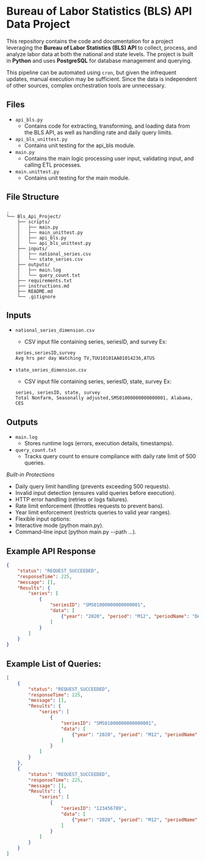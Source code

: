 # Bureau of Labor Statistics (BLS) API Data Project  

This repository contains the code and documentation for a project leveraging the **Bureau of Labor Statistics (BLS) API** to collect, process, and analyze labor data at both the national and state levels. The project is built in **Python** and uses **PostgreSQL** for database management and querying.

This pipeline can be automated using `cron`, but given the infrequent updates, manual execution may be sufficient. Since the data is independent of other sources, complex orchestration tools are unnecessary.

## Files  
- `api_bls.py`  
    - Contains code for extracting, transforming, and loading data
      from the BLS API, as well as handling rate and daily query limits.
- `api_bls_unittest.py`  
    - Contains unit testing for the api_bls module.
- `main.py`
    - Contains the main logic processing user input, validating input,
      and calling ETL processes.
- `main.unittest.py`
    - Contains unit testing for the main module.

## File Structure
```
.
└── Bls_Api_Project/
    ├── scripts/
    │   ├── main.py
    │   ├── main_unittest.py
    │   ├── api_bls.py
    │   └── api_bls_unittest.py
    ├── inputs/
    │   ├── national_series.csv
    │   └── state_series.csv
    ├── outputs/
    │   ├── main.log
    │   └── query_count.txt
    ├── requirements.txt
    ├── instructions.md
    ├── README.md
    └── .gitignore
```
## Inputs
- `national_series_dimension.csv`
    - CSV input file containing series, seriesID, and survey
Ex:
    ```
    series,seriesID,survey
    Avg hrs per day Watching TV,TUU10101AA01014236,ATUS
    ```

- `state_series_dimension.csv`
    - CSV input file containing series, seriesID, state, survey
Ex: 
    ```
    series, seriesID, state, survey
    Total Nonfarm, Seasonally adjusted,SMS01000000000000001, Alabama, CES
    ```

## Outputs
- `main.log`
    - Stores runtime logs (errors, execution details, timestamps).
- `query_count.txt`
    - Tracks query count to ensure compliance with daily rate limit of 500 queries.

*Built-in Protections*
- Daily query limit handling (prevents exceeding 500 requests).
- Invalid input detection (ensures valid queries before execution).
- HTTP error handling (retries or logs failures).
- Rate limit enforcement (throttles requests to prevent bans).
- Year limit enforcement (restricts queries to valid year ranges).
- Flexible input options:
- Interactive mode (python main.py).
- Command-line input (python main.py --path ...).

## Example API Response  
```json
{
    "status": "REQUEST_SUCCEEDED",
    "responseTime": 225,
    "message": [],
    "Results": {
        "series": [
            {
                "seriesID": "SMS01000000000000001",
                "data": [
                    {"year": "2020", "period": "M12", "periodName": "December", "value": "2022.5", "footnotes": [{}]}
                ]
            }
        ]
    }
}
```

## Example List of Queries:
```json
[
    {
        "status": "REQUEST_SUCCEEDED",
        "responseTime": 225,
        "message": [],
        "Results": {
            "series": [
                {
                    "seriesID": "SMS01000000000000001",
                    "data": [
                        {"year": "2020", "period": "M12", "periodName": "December", "value": "2022.5", "footnotes": [{}]}
                    ]
                }
            ]
        }
    },
    {
        "status": "REQUEST_SUCCEEDED",
        "responseTime": 225,
        "message": [],
        "Results": {
            "series": [
                {
                    "seriesID": "123456789",
                    "data": [
                        {"year": "2020", "period": "M12", "periodName": "December", "value": "2022.5", "footnotes": [{}]}
                    ]
                }
            ]
        }
    }
]
```